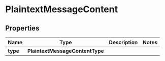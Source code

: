 

# PlaintextMessageContent


## Properties

| Name | Type | Description | Notes |
|------------ | ------------- | ------------- | -------------|
|**type** | **PlaintextMessageContentType** |  |  |



